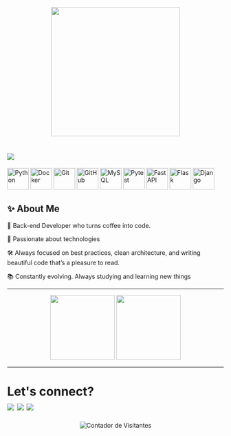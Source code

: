 




<div align="center">
  <img src="https://media.giphy.com/media/L8K62iTDkzGX6/giphy.gif" width="300" />
</div>

<h1 align="left">
  <img src="https://readme-typing-svg.demolab.com?font=Karla&weight=500&size=32&pause=1000&color=7DDFFC&background=FFFFFF00&width=435&lines=Hello!++My+name+is+Leonardo;I'm+backend+developer;Welcome+to+my+profile" />
</h1>

<div align="left">
  <img src="https://cdn.jsdelivr.net/gh/devicons/devicon/icons/python/python-original.svg" width="50" alt="Python" />
  <img src="https://cdn.jsdelivr.net/gh/devicons/devicon/icons/docker/docker-original.svg" width="50" alt="Docker" />
  <img src="https://cdn.jsdelivr.net/gh/devicons/devicon/icons/git/git-original.svg" width="50" alt="Git" />
  <img src="https://cdn.jsdelivr.net/gh/devicons/devicon/icons/github/github-original.svg" width="50" alt="GitHub" />
  <img src="https://cdn.jsdelivr.net/gh/devicons/devicon/icons/mysql/mysql-original.svg" width="50" alt="MySQL" />
  <img src="https://cdn.jsdelivr.net/gh/devicons/devicon/icons/pytest/pytest-original.svg" width="50" alt="Pytest" />
  <img src="https://cdn.jsdelivr.net/gh/devicons/devicon/icons/fastapi/fastapi-original.svg" width="50" alt="FastAPI" />
  <img src="https://cdn.jsdelivr.net/gh/devicons/devicon/icons/flask/flask-original.svg" width="50" alt="Flask" />
  <img src="https://cdn.jsdelivr.net/gh/devicons/devicon/icons/django/django-plain.svg" width="50" alt="Django" />
</div>


## ✨ About Me

🎯 Back-end Developer who turns coffee into code.

🚀 Passionate about technologies

🛠️ Always focused on best practices, clean architecture, and writing beautiful code that’s a pleasure to read.

📚 Constantly evolving. Always studying and learning new things

---

<div align="center">
  <img src="https://github-readme-stats.vercel.app/api?username=LeoMonteiroS&show_icons=true&theme=tokyonight&hide_border=true&count_private=true" height="150"/>
  <img src="https://github-readme-streak-stats.herokuapp.com/?user=LeoMonteiroS&theme=tokyonight&hide_border=true" height="150"/>
</div>

---

<div align="left"> 
  <h1>Let's connect? <br>
  <a href="https://www.instagram.com/leeumonteiro/" target="_blank"><img src="https://img.shields.io/badge/-Instagram-%23E4405F?style=for-the-badge&logo=instagram&logoColor=white" target="_blank"></a>
  <a href = "mailto:leeumonteiro@gmail.com"><img src="https://img.shields.io/badge/-Gmail-%23333?style=for-the-badge&logo=gmail&logoColor=white" target="_blank"></a>
  <a href="https://www.linkedin.com/in/leonardo-monteiro-17b68b125/" target="_blank"><img src="https://img.shields.io/badge/-LinkedIn-%230077B5?style=for-the-badge&logo=linkedin&logoColor=white" target="_blank"></a> 
  </h1>
  
</div>

<p align="center">
  <img src="https://profile-counter.glitch.me/LeoMonteiroS/count.svg" alt="Contador de Visitantes" />
</p>





